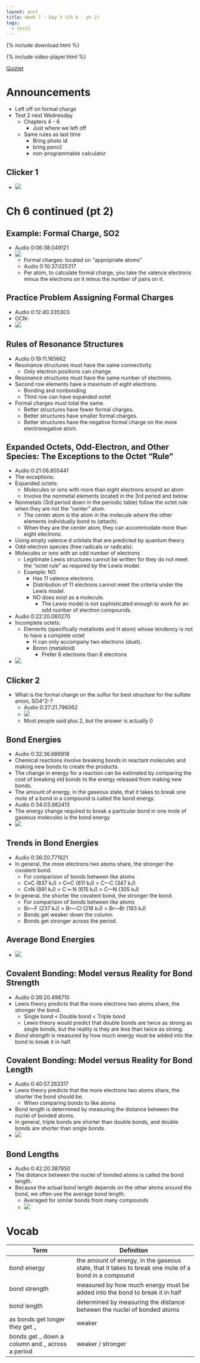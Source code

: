 ```yaml
---
layout: post
title: Week 7 - Day 3 (Ch 6 - pt 2)
tags:
  - test2
---
```


{% include download.html %}

{% include video-player.html %}

<script>
  new AudioNavigator({videoId:"Udy4_F5rpNY"});
</script>

[Quizlet](https://quizlet.com/_2l40gx)

# Announcements

+ Left off on formal charge
+ Test 2 next Wednesday
  + Chapters 4 - 6
    + Just where we left off
  + Same rules as last time
    + Bring photo id
    + bring pencil
    + non-programmable calculator

## Clicker 1

+ ![](../../../assets/2016-09-30-week-7-day-3-3b922.png)

# Ch 6 continued (pt 2)

## Example: Formal Charge, SO2

+ Audio 0:06:38.049121
+ ![](../../../assets/2016-09-30-week-7-day-3-c0d17.png)
  + Formal charges: located on "appropriate atoms"
  + Audio 0:10:37.025317
  + Per atom, to calculate formal charge, you take the valence electrons minus the electrons on it minus the number of pairs on it.

## Practice Problem Assigning Formal Charges

+ Audio 0:12:40.335303
+ OCN-
+ ![](../../../assets/2016-09-30-week-7-day-3-59e5e.png)

## Rules of Resonance Structures

+ Audio 0:19:11.165662
+ Resonance structures must have the same connectivity.
  + Only electron positions can change.
+ Resonance structures must have the same number of electrons.
+ Second row elements have a maximum of eight electrons.
  + Bonding and nonbonding
  + Third row can have expanded octet
+ Formal charges must total the same.
  + Better structures have fewer formal charges.
  + Better structures have smaller formal charges.
  + Better structures have the negative formal charge on the more electronegative atom.

## Expanded Octets, Odd-Electron, and Other Species: The Exceptions to the Octet “Rule”

+ Audio 0:21:06.805441
+ The exceptions:
+ Expanded octets:
  + Molecules or ions with more than eight electrons around an atom
  + Involve the nonmetal elements located in the 3rd period
and below
+ Nonmetals (3rd period down in the periodic table) follow the
octet rule when they are not the “center” atom.
  + The center atom is the atom in the molecule where the
  other elements individually bond to (attach).
  + When they are the center atom, they can accommodate more than eight electrons.
+ Using empty valence d orbitals that are predicted by
quantum theory
+ Odd-electron species (free radicals or radicals):
+ Molecules or ions with an odd number of electrons
  + Legitimate Lewis structures cannot be written for they do not meet the “octet rule” as required by the Lewis model.
  + Example: NO
    + Has 11 valence electrons
    + Distribution of 11 electrons cannot meet the criteria under the Lewis model.
    + NO does exist as a molecule.
      + The Lewis model is not sophisticated enough to work for an odd number of electron compounds.
+ Audio 0:22:20.060270
+ Incomplete octets:
  + Elements (specifically metalloids and H atom) whose tendency is not to have a complete octet
    + H can only accompany two electrons (duet).
    + Boron (metalloid)
      + Prefer 6 electrons than 8 electrons
+ ![](../../../assets/2016-09-30-week-7-day-3-94170.png)

## Clicker 2

+ What is the formal charge on the sulfur for best structure for the sulfate anion, SO4^2-?
  + Audio 0:27:21.796062
  + ![](../../../assets/2016-09-30-week-7-day-3-ef25e.png)
  + Most people said plus 2, but the answer is actually 0

## Bond Energies

+ Audio 0:32:36.686918
+ Chemical reactions involve breaking bonds in
reactant molecules and making new bonds to
create the products.
+ The change in energy for a reaction can be
estimated by comparing the cost of breaking old
bonds to the energy released from making new
bonds.
+ The amount of energy, in the gaseous state, that it
takes to break one mole of a bond in a compound is called the bond energy.
+ Audio 0:34:03.982413
+ The energy change required to break a particular bond in one mole of gaseous molecules is the bond energy
+ ![](../../../assets/2016-09-30-week-7-day-3-02de3.png)

## Trends in Bond Energies

+ Audio 0:36:20.771621
+ In general, the more electrons two atoms share, the
stronger the covalent bond.
  + For comparison of bonds between like atoms
  + C≡C (837 kJ) > C═C (611 kJ) > C—C (347 kJ)
  + C≡N (891 kJ) > C ═ N (615 kJ) > C—N (305 kJ)
+ In general, the shorter the covalent bond, the stronger
the bond.
  + For comparison of bonds between like atoms
  + Br—F (237 kJ) > Br—Cl (218 kJ) > Br—Br (193 kJ)
  + Bonds get weaker down the column.
  + Bonds get stronger across the period.

## Average Bond Energies

+ ![](../../../assets/2016-09-30-week-7-day-3-537b9.png)

## Covalent Bonding: Model versus Reality for Bond Strength

+ Audio 0:39:20.498710
+ Lewis theory predicts that the more electrons two atoms
share, the stronger the bond.
  + Single bond < Double bond < Triple bond
  + Lewis theory would predict that double bonds are twice as strong as single bonds, but the reality is they are less than twice as strong.
+ *Bond strength* is measured by how much energy must be
added into the bond to break it in half.

## Covalent Bonding: Model versus Reality for Bond Length

+ Audio 0:40:57.263317
+ Lewis theory predicts that the more electrons two atoms share, the shorter the bond should be.
  + When comparing bonds to like atoms
+ Bond length is determined by measuring the distance between the nuclei of bonded atoms.
+ In general, triple bonds are shorter than double bonds, and double bonds are shorter than single bonds.
+ ![](../../../assets/2016-09-30-week-7-day-3-e6a78.png)

## Bond Lengths

+ Audio 0:42:20.387950
+ The distance between the nuclei of bonded atoms is
called the bond length.
+ Because the actual bond length depends on the other
atoms around the bond, we often use the average
bond length.
  + Averaged for similar bonds from many compounds
  + ![](../../../assets/2016-09-30-week-7-day-3-9dd7b.png)

# Vocab

| Term | Definition |
| --- | --- |
| bond energy | the amount of energy, in the gaseous state, that it takes to break one mole of a bond in a compound |
| bond strength | measured by how much energy must be added into the bond to break it in half |
| bond length | determined by measuring the distance between the nuclei of bonded atoms |
| as bonds get longer they get _ | weaker |
| bonds get _ down a column and _ across a period | weaker / stronger |
